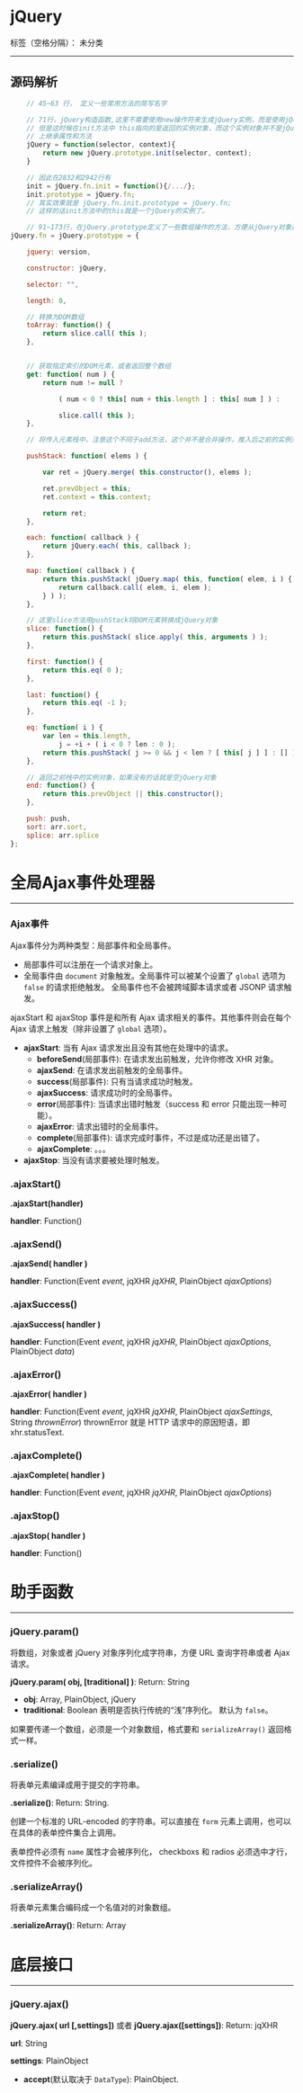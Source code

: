 # jQuery

标签（空格分隔）： 未分类

---



##  源码解析
```javascript
	// 45~63 行， 定义一些常用方法的简写名字

	// 71行，jQuery构造函数,这里不需要使用new操作符来生成jQuery实例，而是使用jQuery.prototype上init方法来实例对象，
	// 但是这时候在init方法中 this指向的是返回的实例对象，而这个实例对象并不是jQuery实例，这样的话实例对象就无法从jQuery的原
	// 上继承属性和方法
	jQuery = function(selector, context){
		return new jQuery.prototype.init(selector, context);
	}

	// 因此在2832和2942行有
	init = jQuery.fn.init = function(){/.../};
	init.prototype = jQuery.fn;
	// 其实效果就是 jQuery.fn.init.prototype = jQuery.fn;
	// 这样的话init方法中的this就是一个jQuery的实例了。

	// 91~173行，在jQuery.prototype定义了一些数组操作的方法，方便从jQuery对象返回DOM对象
jQuery.fn = jQuery.prototype = {

	jquery: version,

	constructor: jQuery,

	selector: "",

	length: 0,

	// 转换为DOM数组
	toArray: function() {
		return slice.call( this );
	},


	// 获取指定索引的DOM元素，或者返回整个数组
	get: function( num ) {
		return num != null ?

			( num < 0 ? this[ num + this.length ] : this[ num ] ) :

			slice.call( this );
	},

	// 将传入元素栈中，注意这个不同于add方法，这个并不是合并操作，推入后之前的实例对象保存在prevObject属性上。

	pushStack: function( elems ) {

		var ret = jQuery.merge( this.constructor(), elems );

		ret.prevObject = this;
		ret.context = this.context;

		return ret;
	},

	each: function( callback ) {
		return jQuery.each( this, callback );
	},

	map: function( callback ) {
		return this.pushStack( jQuery.map( this, function( elem, i ) {
			return callback.call( elem, i, elem );
		} ) );
	},

	// 这里slice方法用pushStack将DOM元素转换成jQuery对象
	slice: function() {
		return this.pushStack( slice.apply( this, arguments ) );
	},

	first: function() {
		return this.eq( 0 );
	},

	last: function() {
		return this.eq( -1 );
	},

	eq: function( i ) {
		var len = this.length,
			j = +i + ( i < 0 ? len : 0 );
		return this.pushStack( j >= 0 && j < len ? [ this[ j ] ] : [] );
	},

	// 返回之前栈中的实例对象，如果没有的话就是空jQuery对象
	end: function() {
		return this.prevObject || this.constructor();
	},

	push: push,
	sort: arr.sort,
	splice: arr.splice
};

```

# 全局Ajax事件处理器
---

### Ajax事件

Ajax事件分为两种类型：局部事件和全局事件。  

+ 局部事件可以注册在一个请求对象上。
+ 全局事件由 `document` 对象触发。全局事件可以被某个设置了 `global` 选项为 `false` 的请求拒绝触发。 全局事件也不会被跨域脚本请求或者 JSONP 请求触发。

ajaxStart 和 ajaxStop 事件是和所有 Ajax 请求相关的事件。其他事件则会在每个 Ajax 请求上触发（除非设置了 `global` 选项）。  

  + **ajaxStart**: 当有 Ajax 请求发出且没有其他在处理中的请求。
    + **beforeSend**(局部事件): 在请求发出前触发，允许你修改 XHR 对象。  
    + **ajaxSend**: 在请求发出前触发的全局事件。  
    + **success**(局部事件): 只有当请求成功时触发。  
    + **ajaxSuccess**: 请求成功时的全局事件。  
    + **error**(局部事件): 当请求出错时触发（success 和 error 只能出现一种可能）。  
    + **ajaxError**: 请求出错时的全局事件。  
    + **complete**(局部事件): 请求完成时事件，不过是成功还是出错了。
    + **ajaxComplete**: 。。。
  + **ajaxStop**: 当没有请求要被处理时触发。  



### .ajaxStart()

**.ajaxStart(handler)**  

**handler**: Function()  


### .ajaxSend()

**.ajaxSend( handler )**

**handler**: Function(Event *event*, jqXHR *jqXHR*, PlainObject *ajaxOptions*)

### .ajaxSuccess()

**.ajaxSuccess( handler )**

**handler**: Function(Event *event*, jqXHR *jqXHR*, PlainObject *ajaxOptions*, PlainObject *data*)

### .ajaxError()

**.ajaxError( handler )**

**handler**: Function(Event *event*, jqXHR *jqXHR*, PlainObject *ajaxSettings*, String *thrownError*) thrownError 就是 HTTP 请求中的原因短语，即 xhr.statusText.

### .ajaxComplete()

**.ajaxComplete( handler )**

**handler**: Function(Event *event*, jqXHR *jqXHR*, PlainObject *ajaxOptions*)

### .ajaxStop()

**.ajaxStop( handler )**

**handler**: Function()  




# 助手函数
---

### jQuery.param()

将数组，对象或者 jQuery 对象序列化成字符串，方便 URL 查询字符串或者 Ajax 请求。

**jQuery.param( obj, [traditional] )**:   Return: String  

+ **obj**: Array, PlainObject, jQuery
+ **traditional**: Boolean 表明是否执行传统的“浅”序列化。  默认为 `false`。

如果要传递一个数组，必须是一个对象数组，格式要和 `serializeArray()` 返回格式一样。

### .serialize()

将表单元素编译成用于提交的字符串。  

**.serialize()**:  Return: String.

创建一个标准的 URL-encoded 的字符串。可以直接在 `form` 元素上调用，也可以在具体的表单控件集合上调用。

表单控件必须有 `name` 属性才会被序列化， checkboxs 和 radios 必须选中才行， 文件控件不会被序列化。


### .serializeArray()

将表单元素集合编码成一个名值对的对象数组。

**.serializeArray()**:  Return: Array






# 底层接口
---

### jQuery.ajax()

**jQuery.ajax( url [,settings])** 或者  **jQuery.ajax([settings])**:  Return: jqXHR

**url**: String  

**settings**: PlainObject

  + **accept**(默认取决于 `DataType`): PlainObject.
